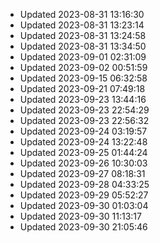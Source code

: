 - Updated 2023-08-31 13:16:30
- Updated 2023-08-31 13:23:14
- Updated 2023-08-31 13:24:58
- Updated 2023-08-31 13:34:50
- Updated 2023-09-01 02:31:09
- Updated 2023-09-02 00:51:59
- Updated 2023-09-15 06:32:58
- Updated 2023-09-21 07:49:18
- Updated 2023-09-23 13:44:16
- Updated 2023-09-23 22:54:29
- Updated 2023-09-23 22:56:32
- Updated 2023-09-24 03:19:57
- Updated 2023-09-24 13:22:48
- Updated 2023-09-25 01:44:24
- Updated 2023-09-26 10:30:03
- Updated 2023-09-27 08:18:31
- Updated 2023-09-28 04:33:25
- Updated 2023-09-29 05:52:27
- Updated 2023-09-30 01:03:04
- Updated 2023-09-30 11:13:17
- Updated 2023-09-30 21:05:46
